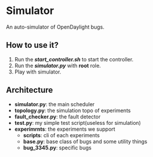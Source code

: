 # Simulator
An auto-simulator of OpenDaylight bugs.

## How to use it?
1. Run the ***start_controller.sh*** to start the controller.
2. Run the ***simulator.py*** with **root** role.
3. Play with simulator.

## Architecture
+ **simulator.py**: the main scheduler
+ **topology.py**: the simulation topo of experiments
+ **fault_checker.py**: the fault detector
+ **test.py**: my simple test script(useless for simulation)
+ **experimrnts**: the experiments we support
	+ **scripts**: cli of each experiments
	+ **base.py**: base class of bugs and some utility things
	+ **bug_3345.py**: specific bugs
